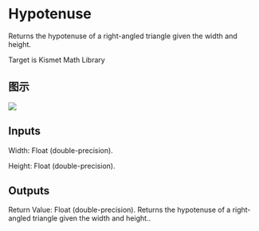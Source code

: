 # Hypotenuse

Returns the hypotenuse of a right-angled triangle given the width and height.

Target is Kismet Math Library

## 图示

![]($-20221218-19495186.png)

## Inputs

Width: Float (double-precision).

Height: Float (double-precision).  

## Outputs

Return Value: Float (double-precision). Returns the hypotenuse of a right-angled triangle given the width and height..

